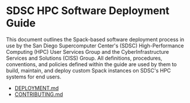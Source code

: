 # SDSC HPC Software Deployment Guide

This document outlines the Spack-based software deployment process in use by the San Diego Supercomputer Center's (SDSC) High-Performance Computing (HPC) User Services Group and the CyberInfrastructure Services and Solutions (CISS) Group. All definitions, procedures, conventions, and policies defined within the guide are used by them to build, maintain, and deploy custom Spack instances on SDSC's HPC systems for end users.


- [DEPLOYMENT.md](DEPLOYMENT.md)
- [CONTRIBUTING.md](CONTRIBUTING.md)
